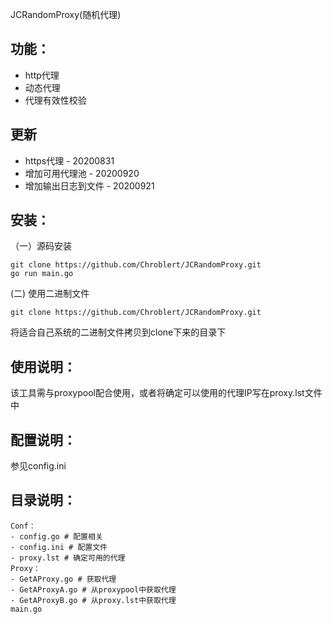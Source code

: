 JCRandomProxy(随机代理)

## 功能：
- http代理
- 动态代理
- 代理有效性校验

## 更新
- https代理 - 20200831
- 增加可用代理池 - 20200920
- 增加输出日志到文件 - 20200921

## 安装：
（一）源码安装
```shell
git clone https://github.com/Chroblert/JCRandomProxy.git
go run main.go
```
(二) 使用二进制文件
```shell
git clone https://github.com/Chroblert/JCRandomProxy.git
```
将适合自己系统的二进制文件拷贝到clone下来的目录下

## 使用说明：
该工具需与proxypool配合使用，或者将确定可以使用的代理IP写在proxy.lst文件中

## 配置说明：

参见config.ini

## 目录说明：
```shell
Conf：
- config.go # 配置相关
- config.ini # 配置文件
- proxy.lst # 确定可用的代理
Proxy：
- GetAProxy.go # 获取代理
- GetAProxyA.go # 从proxypool中获取代理
- GetAProxyB.go # 从proxy.lst中获取代理
main.go
```
